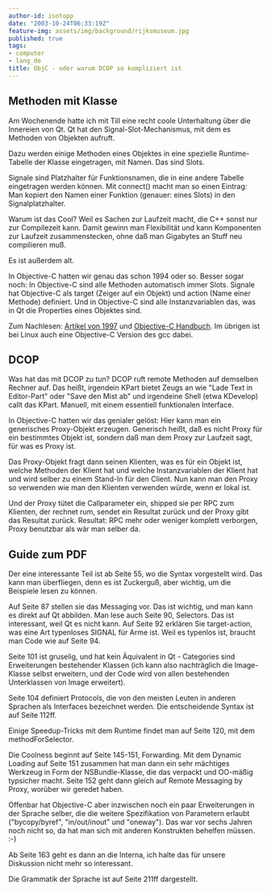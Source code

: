 ```yaml
---
author-id: isotopp
date: "2003-10-24T06:33:19Z"
feature-img: assets/img/background/rijksmuseum.jpg
published: true
tags:
- computer
- lang_de
title: ObjC - oder warum DCOP so kompliziert ist
---
```

## Methoden mit Klasse

Am Wochenende hatte ich mit Till eine recht coole Unterhaltung über die Innereien von Qt. Qt hat den Signal-Slot-Mechanismus, mit dem es Methoden von Objekten aufruft.

Dazu werden einige Methoden eines Objektes in eine spezielle Runtime-Tabelle der Klasse eingetragen, mit Namen. Das sind Slots.

Signale sind Platzhalter für Funktionsnamen, die in eine andere Tabelle eingetragen werden können. Mit connect() macht man so einen Eintrag: Man kopiert den Namen einer Funktion (genauer: eines Slots) in den Signalplatzhalter.

Warum ist das Cool? Weil es Sachen zur Laufzeit macht, die C++ sonst nur zur Compilezeit kann. Damit gewinn man Flexibilität und kann Komponenten zur Laufzeit zusammenstecken, ohne daß man Gigabytes an Stuff neu compilieren muß.

Es ist außerdem alt.

In Objective-C hatten wir genau das schon 1994 oder so. Besser sogar noch: In Objective-C sind alle Methoden automatisch immer Slots. Signale hat Objective-C als target (Zeiger auf ein Objekt) und action (Name einer Methode) definiert. Und in Objective-C sind alle Instanzvariablen das, was in Qt die Properties eines Objektes sind.

Zum Nachlesen: [Artikel von 1997](http://www.koehntopp.de/kris/inkomploehntopp/2495.html) und [Objective-C Handbuch](http://vvv.koehntopp.de/flame/c_c++/ObjC.pdf). Im übrigen ist bei Linux auch eine Objective-C Version des gcc dabei.

## DCOP

Was hat das mit DCOP zu tun? DCOP ruft remote Methoden auf demselben Rechner auf. Das heißt, irgendein KPart bietet Zeugs an wie "Lade Text in Editor-Part" oder "Save den Mist ab" und irgendeine Shell (etwa KDevelop) callt das KPart. Manuell, mit einem essentiell funktionalen Interface.

In Objective-C hatten wir das genialer gelöst: Hier kann man ein generisches Proxy-Objekt erzeugen. Generisch heißt, daß es nicht Proxy für ein bestimmtes Objekt ist, sondern daß man dem Proxy zur Laufzeit sagt, für was es Proxy ist.

Das Proxy-Objekt fragt dann seinen Klienten, was es für ein Objekt ist, welche Methoden der Klient hat und welche Instanzvariablen der Klient hat und wird selber zu einem Stand-In für den Client. Nun kann man den Proxy so verwenden wie man den Klienten verwenden würde, wenn er lokal ist.

Und der Proxy tütet die Callparameter ein, shipped sie per RPC zum Klienten, der rechnet rum, sendet ein Resultat zurück und der Proxy gibt das Resultat zurück. Resultat: RPC mehr oder weniger komplett verborgen, Proxy benutzbar als wär man selber da.

## Guide zum PDF

Der eine interessante Teil ist ab Seite 55, wo die Syntax vorgestellt wird. Das kann man überfliegen, denn es ist Zuckerguß, aber wichtig, um die Beispiele lesen zu können.

Auf Seite 87 stellen sie das Messaging vor. Das ist wichtig, und man kann es direkt auf Qt abbilden. Man lese auch Seite 90, Selectors. Das ist interessant, weil Qt es nicht kann. Auf Seite 92 erklären Sie target-action, was eine Art typenloses SIGNAL für Arme ist. Weil es typenlos ist, braucht man Code wie auf Seite 94.

Seite 101 ist gruselig, und hat kein Äquivalent in Qt - Categories sind Erweiterungen bestehender Klassen (ich kann also nachträglich die Image-Klasse selbst erweitern, und der Code wird von allen bestehenden Unterklassen von Image erweitert).

Seite 104 definiert Protocols, die von den meisten Leuten in anderen Sprachen als Interfaces bezeichnet werden. Die entscheidende Syntax ist auf Seite 112ff.

Einige Speedup-Tricks mit dem Runtime findet man auf Seite 120, mit dem methodForSelector.


Die Coolness beginnt auf Seite 145-151, Forwarding. Mit dem Dynamic Loading auf Seite 151 zusammen hat man dann ein sehr mächtiges Werkzeug in Form der NSBundle-Klasse, die das verpackt und OO-mäßig typsicher macht. Seite 152 geht dann gleich auf Remote Messaging by Proxy, worüber wir geredet haben.

Offenbar hat Objective-C aber inzwischen noch ein paar Erweiterungen in der Sprache selber, die die weitere Spezifikation von Parametern erlaubt ("bycopy/byref", "in/out/inout" und "oneway"). Das war vor sechs Jahren noch nicht so, da hat man sich mit anderen Konstrukten behelfen müssen. :-)

Ab Seite 163 geht es dann an die Interna, ich halte das für unsere Diskussion nicht mehr so interessant.

Die Grammatik der Sprache ist auf Seite 211ff dargestellt.
